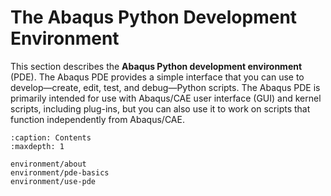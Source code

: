 # The Abaqus Python Development Environment

This section describes the **Abaqus Python development environment** (PDE). The Abaqus PDE provides a simple interface that you can use to develop—create, edit, test, and debug—Python scripts. The Abaqus PDE is primarily intended for use with Abaqus/CAE user interface (GUI) and kernel scripts, including plug-ins, but you can also use it to work on scripts that function independently from Abaqus/CAE.

```{toctree}
:caption: Contents
:maxdepth: 1

environment/about
environment/pde-basics
environment/use-pde
```
